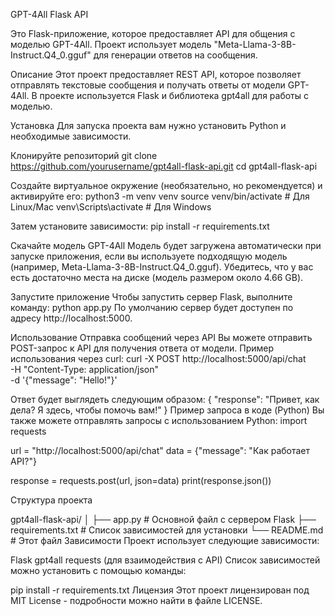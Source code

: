 GPT-4All Flask API

Это Flask-приложение, которое предоставляет API для общения с моделью GPT-4All. Проект использует модель "Meta-Llama-3-8B-Instruct.Q4_0.gguf" для генерации ответов на сообщения.

Описание
Этот проект предоставляет REST API, которое позволяет отправлять текстовые сообщения и получать ответы от модели GPT-4All. В проекте используется Flask и библиотека gpt4all для работы с моделью.

Установка
Для запуска проекта вам нужно установить Python и необходимые зависимости.

Клонируйте репозиторий
git clone https://github.com/yourusername/gpt4all-flask-api.git
cd gpt4all-flask-api

Создайте виртуальное окружение (необязательно, но рекомендуется) и активируйте его:
python3 -m venv venv
source venv/bin/activate  # Для Linux/Mac
venv\Scripts\activate     # Для Windows


Затем установите зависимости:
pip install -r requirements.txt


Скачайте модель GPT-4All
Модель будет загружена автоматически при запуске приложения, если вы используете подходящую модель (например, Meta-Llama-3-8B-Instruct.Q4_0.gguf). Убедитесь, что у вас есть достаточно места на диске (модель размером около 4.66 GB).

Запустите приложение
Чтобы запустить сервер Flask, выполните команду:
python app.py
По умолчанию сервер будет доступен по адресу http://localhost:5000.

Использование
Отправка сообщений через API
Вы можете отправить POST-запрос к API для получения ответа от модели. Пример использования через curl:
curl -X POST http://localhost:5000/api/chat \
  -H "Content-Type: application/json" \
  -d '{"message": "Hello!"}'

  
Ответ будет выглядеть следующим образом:
{
  "response": "Привет, как дела? Я здесь, чтобы помочь вам!"
}
Пример запроса в коде (Python)
Вы также можете отправлять запросы с использованием Python:
import requests

url = "http://localhost:5000/api/chat"
data = {"message": "Как работает API?"}

response = requests.post(url, json=data)
print(response.json())


Структура проекта

gpt4all-flask-api/
│
├── app.py            # Основной файл с сервером Flask
├── requirements.txt  # Список зависимостей для установки
└── README.md         # Этот файл
Зависимости
Проект использует следующие зависимости:

Flask
gpt4all
requests (для взаимодействия с API)
Список зависимостей можно установить с помощью команды:

pip install -r requirements.txt
Лицензия
Этот проект лицензирован под MIT License - подробности можно найти в файле LICENSE.

